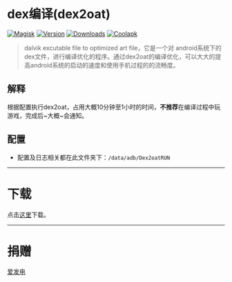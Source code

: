 # dex编译(dex2oat)

[![Magisk](https://img.shields.io/badge/Magisk-green?style=flat&logo=Magisk&logoColor=white)](https://github.com/topjohnwu/Magisk)
[![Version](https://img.shields.io/github/v/tag/SomesakiKaede/Dex2oatRUN?label=版本)](https://github.com/SomesakiKaede/Dex2oatRUN/releases/latest)
[![Downloads](https://img.shields.io/github/downloads/SomesakiKaede/Dex2oatRUN/total?label=下载&logo=Download&logoColor=white)](https://github.com/SomesakiKaede/Dex2oatRUN/releases)
[![Coolapk](https://img.shields.io/badge/作者酷安-柊疏柚-orange&logo=Coolapk&logoColor=white)](http://www.coolapk.com/u/11696005)

> dalvik excutable file to optimized art file，它是一个对 android系统下的dex文件，进行编译优化的程序。通过dex2oat的编译优化，可以大大的提高android系统的启动的速度和使用手机过程的的流畅度。

## 解释

根据配置执行dex2oat，占用大概10分钟至1小时的时间，**不推荐**在编译过程中玩游戏，完成后~大概~会通知。

## 配置

- 配置及日志相关都在此文件夹下：`/data/adb/Dex2oatRUN`

---

# 下载

点击[这里](https://github.com/SomesakiKaede/Dex2oatRUN/releases)下载。

---

# 捐赠

[爱发电](https://afdian.net/a/SomesakiKaede)


